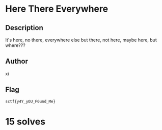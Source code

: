 # Here There Everywhere

## Description

It's here, no there, everywhere else but there, not here, maybe here, but where???

## Author

xi

## Flag

`sctf{y4Y_yOU_F0und_Me}`

# 15 solves
